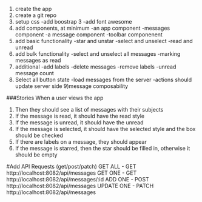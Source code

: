 
1) create the app
2) create a git repo
3) setup css
    -add boostrap 3
    -add font awesome
4) add components, at minimum
    -an app component
    -messages component
    -a message component
    -toolbar componenent
5) add basic functionality
    -star and unstar
    -select and unselect
    -read and unread
6) add bulk functionality
    -select and unselect all messages
    -marking messages as read
7) additional
    -add labels
    -delete messages
    -remove labels
    -unread message count
8) Select all button state
    -load messages from the server
    -actions should update server side
9)message composability

###Stories
When a user views the app
1) Then they should see a list of messages with their subjects
2) If the message is read, it should have the read style
3) If the message is unread, it should have the unread
4) If the message is selected, it should have the selected style and the box should be checked
5) If there are labels on a message, they should appear
6) If the message is starred, then the star should be filled in, otherwise it should be empty


#Add API Requests (get/post/patch)
GET ALL - GET http://localhost:8082/api/messages
GET ONE - GET http://localhost:8082/api/messages/:id
ADD ONE - POST http://localhost:8082/api/messages
UPDATE ONE - PATCH http://localhost:8082/api/messages

